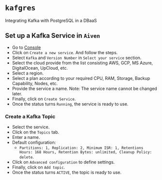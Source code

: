 # `kafgres`

Integrating Kafka with PostgreSQL in a DBaaS

## Set up a Kafka Service in `Aiven`

- Go to [Console](https://console.aiven.io/)
- Click on `Create a new service`. And follow the steps.
- Select `Kafka` and `Version Number` in `Select your service` section.
- Select the cloud provide from the list consisting AWS, GCP, MS Azure, DigitalOcean, UpCloud, etc.
- Select a region.
- Select a plan according to your required CPU, RAM, Storage, Backup Capability, Nodes, etc.
- Provide the service a name. Note: The service name cannot be changed later.
- Finally, click on `Create Service`.
- Once the status turns `Running`, the service is ready to use.

### Create a Kafka Topic

- Select the service.
- Click on the `Topics` tab.
- Enter a name.
- Default configuration:
  - `Partitions: 1, Replication: 2, Minimum ISR: 1, Retentions Hours: 168 Hours, Retention Bytes: unlimited,
  Cleanup Policy: delete`.
- Click on `Advanced configuration` to define settings.
- Finally, click on `Add topic`.
- Once the status turns `ACTIVE`, the topic is ready to use.
